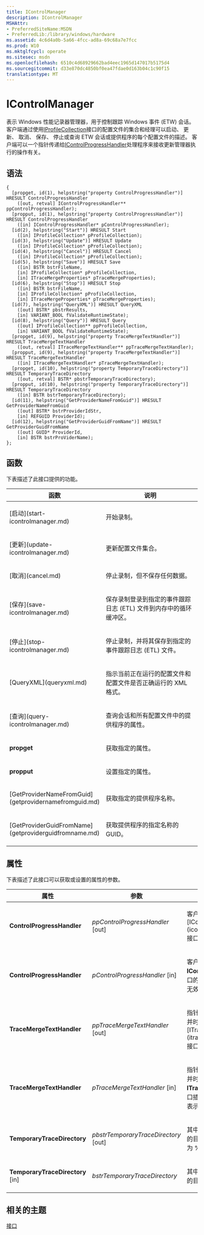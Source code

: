 ```yaml
---
title: IControlManager
description: IControlManager
MSHAttr:
- PreferredSiteName:MSDN
- PreferredLib:/library/windows/hardware
ms.assetid: 4c6d4a0b-5a66-4fcc-ad8a-69c68a7e7fcc
ms.prod: W10
ms.mktglfcycl: operate
ms.sitesec: msdn
ms.openlocfilehash: 6510c4d68929662bad4eec1965d147017b5175d4
ms.sourcegitcommit: d33e870dc4850bf0ea47fdae0d163b04c1c90f15
translationtype: MT
---
```

# <a name="icontrolmanager"></a>IControlManager


表示 Windows 性能记录器管理器，用于控制跟踪 Windows 事件 (ETW) 会话。 客户端通过使用[IProfileCollection](iprofilecollection.md)接口的配置文件的集合和经理可以启动、 更新、 取消、 保存、 停止或查询 ETW 会话或提供程序的每个配置文件的描述。 客户端可以一个指针传递给[IControlProgressHandler](icontrolprogresshandler.md)处理程序来接收更新管理器执行的操作有关。

## <a name="syntax"></a>语法


``` syntax
{
  [propget, id(1), helpstring("property ControlProgressHandler")] HRESULT ControlProgressHandler
    ([out, retval] IControlProgressHandler** ppControlProgressHandler);
  [propput, id(1), helpstring("property ControlProgressHandler")] HRESULT ControlProgressHandler
    ([in] IControlProgressHandler* pControlProgressHandler);
  [id(2), helpstring("Start")] HRESULT Start
    ([in] IProfileCollection* pProfileCollection);
  [id(3), helpstring("Update")] HRESULT Update
    ([in] IProfileCollection* pProfileCollection);
  [id(4), helpstring("Cancel")] HRESULT Cancel
    ([in] IProfileCollection* pProfileCollection);
  [id(5), helpstring("Save")] HRESULT Save
    ([in] BSTR bstrFileName,
    [in] IProfileCollection* pProfileCollection,
    [in] ITraceMergeProperties* pTraceMergeProperties);
  [id(6), helpstring("Stop")] HRESULT Stop
    ([in] BSTR bstrFileName,
    [in] IProfileCollection* pProfileCollection,
    [in] ITraceMergeProperties* pTraceMergeProperties);
  [id(7), helpstring("QueryXML")] HRESULT QueryXML
    ([out] BSTR* pbstrResults,
    [in] VARIANT_BOOL fValidateRuntimeState);
  [id(8), helpstring("Query")] HRESULT Query
    ([out] IProfileCollection** ppProfileCollection,
    [in] VARIANT_BOOL fValidateRuntimeState);
  [propget, id(9), helpstring("property TraceMergeTextHandler")] HRESULT TraceMergeTextHandler
    ([out, retval] ITraceMergeTextHandler** ppTraceMergeTextHandler);
  [propput, id(9), helpstring("property TraceMergeTextHandler")] HRESULT TraceMergeTextHandler
    ([in] ITraceMergeTextHandler* pTraceMergeTextHandler);
  [propget, id(10), helpstring("property TemporaryTraceDirectory")] HRESULT TemporaryTraceDirectory
    ([out, retval] BSTR* pbstrTemporaryTraceDirectory);
  [propput, id(10), helpstring("property TemporaryTraceDirectory")] HRESULT TemporaryTraceDirectory
    ([in] BSTR bstrTemporaryTraceDirectory);
  [id(11), helpstring("GetProviderNameFromGuid")] HRESULT GetProviderNameFromGuid
    ([out] BSTR* bstrProviderIdStr,
    [in] REFGUID ProviderId);
  [id(12), helpstring("GetProviderGuidFromName")] HRESULT GetProviderGuidFromName
    ([out] GUID* ProviderId,
    [in] BSTR bstrProViderName);
};
```

## <a name="functions"></a>函数


下表描述了此接口提供的功能。

<table>
<colgroup>
<col width="50%" />
<col width="50%" />
</colgroup>
<thead>
<tr class="header">
<th>函数</th>
<th>说明</th>
</tr>
</thead>
<tbody>
<tr class="odd">
<td><p>[启动](start-icontrolmanager.md)</p></td>
<td><p>开始录制。</p></td>
</tr>
<tr class="even">
<td><p>[更新](update-icontrolmanager.md)</p></td>
<td><p>更新配置文件集合。</p></td>
</tr>
<tr class="odd">
<td><p>[取消](cancel.md)</p></td>
<td><p>停止录制，但不保存任何数据。</p></td>
</tr>
<tr class="even">
<td><p>[保存](save-icontrolmanager.md)</p></td>
<td><p>保存录制登录到指定的事件跟踪日志 (ETL) 文件到内存中的循环缓冲区。</p></td>
</tr>
<tr class="odd">
<td><p>[停止](stop-icontrolmanager.md)</p></td>
<td><p>停止录制，并将其保存到指定的事件跟踪日志 (ETL) 文件。</p></td>
</tr>
<tr class="even">
<td><p>[QueryXML](queryxml.md)</p></td>
<td><p>指示当前正在运行的配置文件和配置文件是否正确运行的 XML 格式。</p></td>
</tr>
<tr class="odd">
<td><p>[查询](query-icontrolmanager.md)</p></td>
<td><p>查询会话和所有配置文件中的提供程序的属性。</p></td>
</tr>
<tr class="even">
<td><p><strong>propget</strong></p></td>
<td><p>获取指定的属性。</p></td>
</tr>
<tr class="odd">
<td><p><strong>propput</strong></p></td>
<td><p>设置指定的属性。</p></td>
</tr>
<tr class="even">
<td><p>[GetProviderNameFromGuid](getprovidernamefromguid.md)</p></td>
<td><p>获取指定的提供程序名称。</p></td>
</tr>
<tr class="odd">
<td><p>[GetProviderGuidFromName](getproviderguidfromname.md)</p></td>
<td><p>获取提供程序的指定名称的 GUID。</p></td>
</tr>
</tbody>
</table>

 

## <a name="properties"></a>属性


下表描述了此接口可以获取或设置的属性的参数。

<table>
<colgroup>
<col width="33%" />
<col width="33%" />
<col width="33%" />
</colgroup>
<thead>
<tr class="header">
<th>属性</th>
<th>参数</th>
<th>说明</th>
</tr>
</thead>
<tbody>
<tr class="odd">
<td><p><strong>ControlProgressHandler</strong></p></td>
<td><p><em>ppControlProgressHandler</em> [out]</p></td>
<td><p>客户端实现[IControlProgressHandler](icontrolprogresshandler.md)接口的指针。</p></td>
</tr>
<tr class="even">
<td><p><strong>ControlProgressHandler</strong></p></td>
<td><p><em>pControlProgressHandler</em> [in]</p></td>
<td><p>客户端实现<strong>IControlProgressHandler</strong>接口的指针。 E_POINTER 表示无效的指针。</p></td>
</tr>
<tr class="odd">
<td><p><strong>TraceMergeTextHandler</strong></p></td>
<td><p><em>ppTraceMergeTextHandler</em> [out]</p></td>
<td><p>指针，指向文本和一些其他合并时间信息，通过[ITraceMergeTextHandler](itracemergetexthandler.md)接口插入跟踪中。</p></td>
</tr>
<tr class="even">
<td><p><strong>TraceMergeTextHandler</strong></p></td>
<td><p><em>pTraceMergeTextHandler</em> [in]</p></td>
<td><p>指针，指向文本和一些其他合并时间信息，通过<strong>ITraceMergeTextHandler</strong>接口插入跟踪中。 E_POINTER 表示无效的指针。</p></td>
</tr>
<tr class="odd">
<td><p><strong>TemporaryTraceDirectory</strong></p></td>
<td><p><em>pbstrTemporaryTraceDirectory</em> [out]</p></td>
<td><p>其中记录了预合并的跟踪文件的目录的路径的指针。 默认值为 %temp%文件夹。</p></td>
</tr>
<tr class="even">
<td><p><strong>TemporaryTraceDirectory</strong> [in]</p></td>
<td><p><em>bstrTemporaryTraceDirectory</em></p></td>
<td><p>其中记录了预合并的跟踪文件的目录的路径。</p></td>
</tr>
</tbody>
</table>

 

## <a name="related-topics"></a>相关的主题


[接口](interfaces-wprcontrol.md)

 

 







